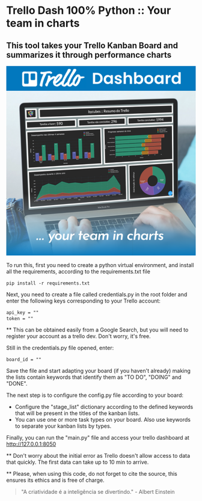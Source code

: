 ﻿# Trello Dash 100% Python :: Your team in charts

## This tool takes your Trello Kanban Board and summarizes it through performance charts

![Exemplo de Imagem](./assets/trellodash3.png)

To run this, first you need to create a python virtual environment, 
and install all the requirements, according to the requirements.txt file

```
pip install -r requirements.txt
```

Next, you need to create a file called credentials.py in the root folder 
and enter the following keys corresponding to your Trello account:

```
api_key = ""
token = ""
```

** This can be obtained easily from a Google Search, 
but you will need to register your account as a trello dev. Don't worry, it's free.

Still in the credentials.py file opened, enter:

```
board_id = ""
```

Save the file and start adapting your board (if you haven't already) making the
lists contain keywords that identify them as "TO DO", "DOING" and "DONE".

The next step is to configure the config.py file according to your board:
* Configure the "stage_list" dictionary according to the defined keywords that will be present in the titles of the kanban lists.
* You can use one or more task types on your board. Also use keywords to separate your kanban lists by types.

Finally, you can run the "main.py" file and access your trello dashboard at http://127.0.0.1:8050

** Don't worry about the initial error as Trello doesn't allow access to data that quickly. The first data can take up to 10 min to arrive.

** Please, when using this code, do not forget to cite the source, this ensures its ethics and is free of charge.

> "A criatividade é a inteligência se divertindo." - Albert Einstein
